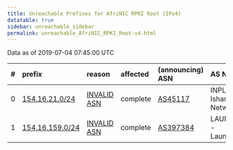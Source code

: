 ```yaml
---
title: Unreachable Prefixes for AfriNIC RPKI Root (IPv4)
datatable: true
sidebar: unreachable_sidebar
permalink: unreachable_AfriNIC_RPKI_Root-v4.html
---
```


Data as of 2019-07-04 07:45:00 UTC


<div class="datatable-begin"></div>

|   # | prefix                                                   | reason                                                                                                  | affected   | (announcing) ASN                         | AS Name                    |   unreachable /24s |
|----:|:---------------------------------------------------------|:--------------------------------------------------------------------------------------------------------|:-----------|:-----------------------------------------|:---------------------------|-------------------:|
|   0 | [154.16.21.0/24](https://stat.ripe.net/154.16.21.0/24)   | [INVALID ASN](https://rpki-validator.ripe.net/announcement-preview?asn=AS45117&prefix=154.16.21.0/24)   | complete   | [AS45117](unreachable_AS45117-v4.html)   | INPL-IN-AP Ishan's Network |                  1 |
|   1 | [154.16.159.0/24](https://stat.ripe.net/154.16.159.0/24) | [INVALID ASN](https://rpki-validator.ripe.net/announcement-preview?asn=AS397384&prefix=154.16.159.0/24) | complete   | [AS397384](unreachable_AS397384-v4.html) | LAUNCHVPS - LaunchVPS      |                  1 |

<div class="datatable-end"></div>